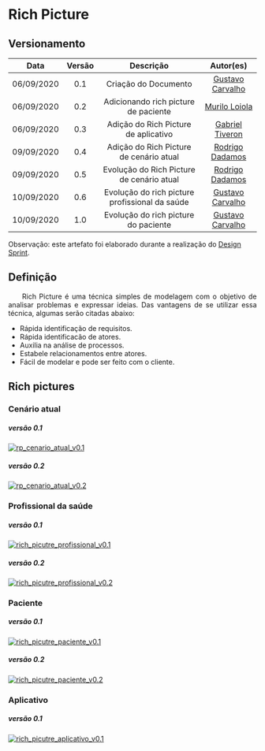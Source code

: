 # Rich Picture
## Versionamento
| Data | Versão | Descrição | Autor(es) |
|:----:|:------:|:---------:|:---------:|
| 06/09/2020 | 0.1 | Criação do Documento | [Gustavo Carvalho](https://github.com/gustavocarvalho1002) |
| 06/09/2020 | 0.2 | Adicionando rich picture de paciente | [Murilo Loiola](https://github.com/murilo-dan) |
| 06/09/2020 | 0.3 | Adição do Rich Picture de aplicativo | [Gabriel Tiveron](https://github.com/GabrielTiveron) |
| 09/09/2020 | 0.4 | Adição do Rich Picture de cenário atual | [Rodrigo Dadamos](https://github.com/Rdadamos) |
| 09/09/2020 | 0.5 | Evolução do Rich Picture de cenário atual | [Rodrigo Dadamos](https://github.com/Rdadamos) |
| 10/09/2020 | 0.6 | Evolução do rich picture profissional da saúde | [Gustavo Carvalho](https://github.com/gustavocarvalho1002) |
| 10/09/2020 | 1.0 | Evolução do rich picture do paciente | [Gustavo Carvalho](https://github.com/gustavocarvalho1002) |

Observação: este artefato foi elaborado durante a realização do <a href="https://unbarqdsw.github.io/2020.1_G5_Diario_da_Saude/design_sprint/">Design Sprint</a>.

## Definição

<p align="justify">&emsp;&emsp;Rich Picture é uma técnica simples de modelagem com o objetivo de analisar problemas e expressar ideias. Das vantagens de se utilizar essa técnica, algumas serão citadas abaixo:</p>

- Rápida identificação de requisitos.
- Rápida identificacão de atores.
- Auxilia na análise de processos.
- Estabele relacionamentos entre atores.
- Fácil de modelar e pode ser feito com o cliente.

## Rich pictures
### Cenário atual 
##### *versão 0.1*
[![rp_cenario_atual_v0.1](./img/RP_cenario_atual_v0.1.png)](./img/RP_cenario_atual_v0.1.png)

##### *versão 0.2*
[![rp_cenario_atual_v0.2](./img/RP_cenario_atual_v0.2.png)](./img/RP_cenario_atual_v0.2.png)
### Profissional da saúde
##### *versão 0.1*
[![rich_picutre_profissional_v0.1](./img/rich_picutre_profissional_v0.1.png)](./img/rich_picutre_profissional_v0.1.png)
##### *versão 0.2*
[![rich_picutre_profissional_v0.2](./img/rich_picutre_profissional_v0.2.png)](./img/rich_picutre_profissional_v0.2.png)
### Paciente
##### *versão 0.1*
[![rich_picutre_paciente_v0.1](./img/rich_picutre_paciente_v0.1.png)](./img/rich_picutre_paciente_v0.1.png)
##### *versão 0.2*
[![rich_picutre_paciente_v0.2](./img/rich_picutre_paciente_v0.2.png)](./img/rich_picutre_paciente_v0.2.png)
### Aplicativo
##### *versão 0.1*
[![rich_picutre_aplicativo_v0.1](./img/rich_picutre_aplicativo_v0.1.png)](./img/rich_picutre_aplicativo_v0.1.png)
